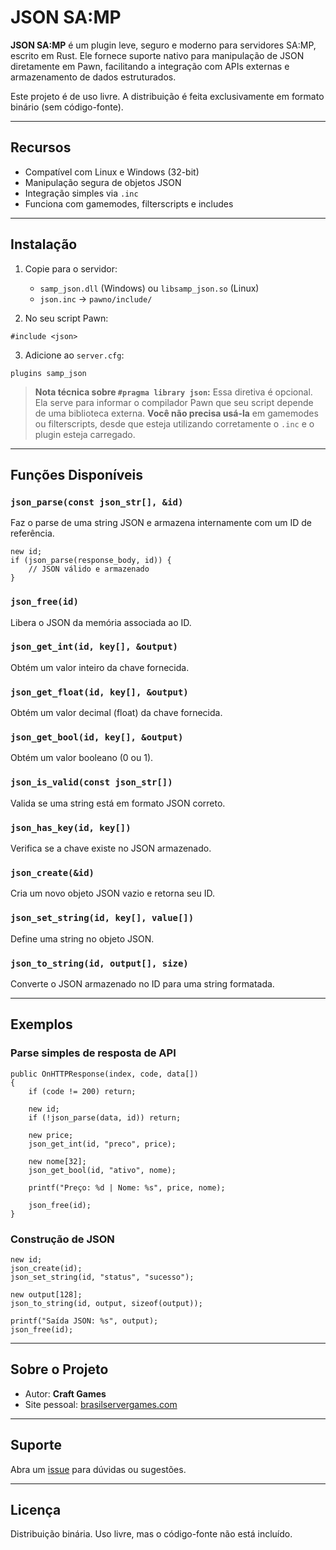 # JSON SA:MP

**JSON SA:MP** é um plugin leve, seguro e moderno para servidores SA:MP, escrito em Rust. Ele fornece suporte nativo para manipulação de JSON diretamente em Pawn, facilitando a integração com APIs externas e armazenamento de dados estruturados.

Este projeto é de uso livre. A distribuição é feita exclusivamente em formato binário (sem código-fonte).

---

## Recursos
- Compatível com Linux e Windows (32-bit)
- Manipulação segura de objetos JSON
- Integração simples via `.inc`
- Funciona com gamemodes, filterscripts e includes

---

## Instalação

1. Copie para o servidor:
   - `samp_json.dll` (Windows) ou `libsamp_json.so` (Linux)
   - `json.inc` → `pawno/include/`

2. No seu script Pawn:
```pawn
#include <json>
```

3. Adicione ao `server.cfg`:
```
plugins samp_json
```

> **Nota técnica sobre `#pragma library json`:**
> Essa diretiva é opcional. Ela serve para informar o compilador Pawn que seu script depende de uma biblioteca externa. **Você não precisa usá-la** em gamemodes ou filterscripts, desde que esteja utilizando corretamente o `.inc` e o plugin esteja carregado.

---

## Funções Disponíveis

### `json_parse(const json_str[], &id)`
Faz o parse de uma string JSON e armazena internamente com um ID de referência.
```pawn
new id;
if (json_parse(response_body, id)) {
    // JSON válido e armazenado
}
```

### `json_free(id)`
Libera o JSON da memória associada ao ID.

### `json_get_int(id, key[], &output)`
Obtém um valor inteiro da chave fornecida.

### `json_get_float(id, key[], &output)`
Obtém um valor decimal (float) da chave fornecida.

### `json_get_bool(id, key[], &output)`
Obtém um valor booleano (0 ou 1).

### `json_is_valid(const json_str[])`
Valida se uma string está em formato JSON correto.

### `json_has_key(id, key[])`
Verifica se a chave existe no JSON armazenado.

### `json_create(&id)`
Cria um novo objeto JSON vazio e retorna seu ID.

### `json_set_string(id, key[], value[])`
Define uma string no objeto JSON.

### `json_to_string(id, output[], size)`
Converte o JSON armazenado no ID para uma string formatada.

---

## Exemplos

### Parse simples de resposta de API
```pawn
public OnHTTPResponse(index, code, data[])
{
    if (code != 200) return;

    new id;
    if (!json_parse(data, id)) return;

    new price;
    json_get_int(id, "preco", price);

    new nome[32];
    json_get_bool(id, "ativo", nome);

    printf("Preço: %d | Nome: %s", price, nome);

    json_free(id);
}
```

### Construção de JSON
```pawn
new id;
json_create(id);
json_set_string(id, "status", "sucesso");

new output[128];
json_to_string(id, output, sizeof(output));

printf("Saída JSON: %s", output);
json_free(id);
```

---

## Sobre o Projeto
- Autor: **Craft Games**
- Site pessoal: [brasilservergames.com](https://brasilservergames.com)

---

## Suporte
Abra um [issue](https://github.com/erickcamposof/json-samp/issues) para dúvidas ou sugestões.

---

## Licença
Distribuição binária. Uso livre, mas o código-fonte não está incluído.
